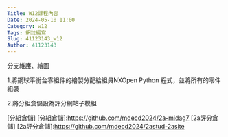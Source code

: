```yaml
---
Title: W12課程內容
Date: 2024-05-10 11:00
Category: w12
Tags: 網誌編寫
Slug: 41123143_w12
Author: 41123143
---
```


分支維護、繪圖

<!-- PELICAN_END_SUMMARY -->

1.將鋼球平衡台零組件的繪製分配給組員NXOpen Python 程式，並將所有的零件組裝

2.將分組倉儲設為評分網站子模組

[分組倉儲]
[分組倉儲]:https://github.com/mdecd2024/2a-midag7
[2a評分倉儲]
[2a評分倉儲]:https://github.com/mdecd2024/2astud-2asite

